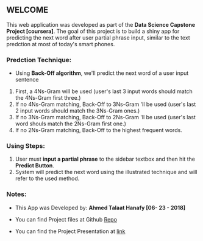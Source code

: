 ## WELCOME

This web application was developed as part of the **Data Science Capstone Project [coursera]**. The goal of this project is to build a shiny app for predicting the next word after user partial phrase input, similar to the text predction at most of today's smart phones.

### Predction Technique:
* Using **Back-Off algorithm**, we'll predict the next word of a user input sentence

1. First, a 4Ns-Gram will be used (user's last 3 input words should match the 4Ns-Gram first three.)                 
2. If no 4Ns-Gram matching, Back-Off to 3Ns-Gram 'll be used (user's last 2 input words should match the 3Ns-Gram ones.)                     
3. If no 3Ns-Gram matching, Back-Off to 2Ns-Gram 'll be used (user's last word shouls match the 2Ns-Gram first one.)                        
4. If no 2Ns-Gram matching, Back-Off to the highest frequent words.

### Using Steps:
1. User must **input a partial phrase** to the sidebar textbox and then hit the **Predict Button**.          
2. System will predict the next word using the illustrated technique and will refer to the used method.

### Notes:

* This App was Developed by: **Ahmed Talaat Hanafy [06- 23 - 2018]**

* You can find Project files at Github [Repo](https://github.com/AhmeTalaatHanafy/Easy-Word-Predictor.git)

* You can find the Project Presentation at [link](https://rpubs.com/Ahmed_Talaat/Easy_Word_Predictor)

